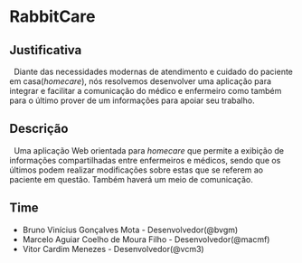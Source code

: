 # RabbitCare
## Justificativa
&nbsp; Diante das necessidades modernas de atendimento e cuidado do paciente em casa(*homecare*), nós resolvemos desenvolver uma aplicação para integrar e facilitar a comunicação do médico e enfermeiro como também para o último prover de um informações para apoiar seu trabalho.
## Descrição
&nbsp; Uma aplicação Web orientada para *homecare* que permite a exibição de informações compartilhadas entre enfermeiros e médicos, sendo que os últimos podem realizar modificações sobre estas que se referem ao paciente em questão. Também haverá um meio de comunicação.
## Time
* Bruno Vinícius Gonçalves Mota - Desenvolvedor(@bvgm)
* Marcelo Aguiar Coelho de Moura Filho - Desenvolvedor(@macmf)
* Vitor Cardim Menezes - Desenvolvedor(@vcm3)
